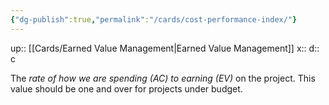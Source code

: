 ```yaml
---
{"dg-publish":true,"permalink":"/cards/cost-performance-index/"}
---
```


up:: [[Cards/Earned Value Management\|Earned Value Management]] 
x:: 
d:: c

The *rate of how we are spending (AC) to earning (EV)* on the project. This value should be one and over for projects under budget.
